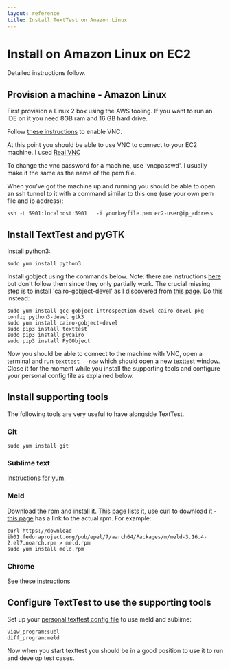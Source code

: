```yaml
---
layout: reference
title: Install TextTest on Amazon Linux
---
```


# Install on Amazon Linux on EC2

Detailed instructions follow.

## Provision a machine - Amazon Linux
First provision a Linux 2 box using the AWS tooling. If you want to run an IDE on it you need 8GB ram and 16 GB hard drive. 

Follow [these instructions](https://aws.amazon.com/premiumsupport/knowledge-center/ec2-linux-2-install-gui/) to enable VNC.

At this point you should be able to use VNC to connect to your EC2 machine. I used [Real VNC]( https://www.realvnc.com/en/connect/download/viewer/macos/)

To change the vnc password for a machine, use 'vncpasswd'. I usually make it the same as the name of the pem file.

When you've got the machine up and running you should be able to open an ssh tunnel to it with a command similar to this one (use your own pem file and ip address):

	ssh -L 5901:localhost:5901   -i yourkeyfile.pem ec2-user@ip_address


## Install TextTest and pyGTK

Install python3: 

	sudo yum install python3

Install gobject using the commands below. Note: there are instructions [here](https://pygobject.readthedocs.io/en/latest/getting_started.html#fedora-logo-fedora) but don't follow them since they only partially work. The crucial missing step is to install 'cairo-gobject-devel' as I discovered from [this page](https://stackoverflow.com/questions/55735783/add-the-directory-containing-cairo-gobject-pc). Do this instead:

	sudo yum install gcc gobject-introspection-devel cairo-devel pkg-config python3-devel gtk3
	sudo yum install cairo-gobject-devel
	sudo pip3 install texttest
	sudo pip3 install pycairo
	sudo pip3 install PyGObject

Now you should be able to connect to the machine with VNC, open a terminal and run `texttest --new` which should open a new texttest window. Close it for the moment while you install the supporting tools and configure your personal config file as explained below.

## Install supporting tools

The following tools are very useful to have alongside TextTest.

### Git

	sudo yum install git

### Sublime text

[Instructions for yum](https://www.sublimetext.com/docs/3/linux_repositories.html). 

### Meld
Download the rpm and install it. [This page](https://centos.pkgs.org/7/epel-x86_64/meld-3.16.4-2.el7.noarch.rpm.html) lists it, use curl to download it - [this page](https://centos.pkgs.org/7/epel-aarch64/meld-3.16.4-2.el7.noarch.rpm) has a link to the actual rpm. For example:

	curl https://download-ib01.fedoraproject.org/pub/epel/7/aarch64/Packages/m/meld-3.16.4-2.el7.noarch.rpm > meld.rpm
	sudo yum install meld.rpm

### Chrome
See these [instructions](https://linuxize.com/post/how-to-install-google-chrome-web-browser-on-centos-7/)

## Configure TextTest to use the supporting tools
Set up your [personal texttest config file](../how_to_guides/configure_editor.html) to use meld and sublime:

	view_program:subl
	diff_program:meld

Now when you start texttest you should be in a good position to use it to run and develop test cases.
